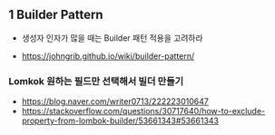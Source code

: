 ## 1 Builder Pattern

* 생성자 인자가 많을 때는 Builder 패턴 적용을 고려하라



















* https://johngrib.github.io/wiki/builder-pattern/



### Lomkok 원하는 필드만 선택해서 빌더 만들기

* https://blog.naver.com/writer0713/222223010647
* https://stackoverflow.com/questions/30717640/how-to-exclude-property-from-lombok-builder/53661343#53661343

